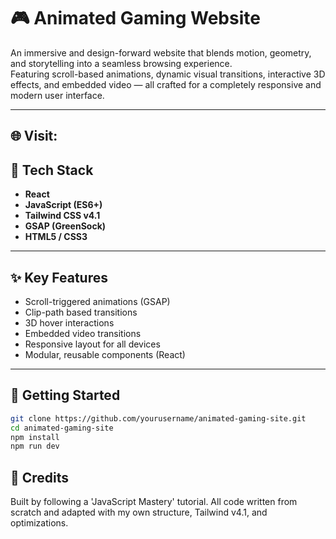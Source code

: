 # 🎮 Animated Gaming Website

An immersive and design-forward website that blends motion, geometry, and storytelling into a seamless browsing experience.  
Featuring scroll-based animations, dynamic visual transitions, interactive 3D effects, and embedded video — all crafted for a completely responsive and modern user interface.

---

## 🌐 Visit: 


## 🔧 Tech Stack

- **React**
- **JavaScript (ES6+)**
- **Tailwind CSS v4.1**
- **GSAP (GreenSock)**
- **HTML5 / CSS3**

---

## ✨ Key Features

- Scroll-triggered animations (GSAP)
- Clip-path based transitions
- 3D hover interactions
- Embedded video transitions
- Responsive layout for all devices
- Modular, reusable components (React)

---

## 🚀 Getting Started

```bash
git clone https://github.com/yourusername/animated-gaming-site.git
cd animated-gaming-site
npm install
npm run dev
```

## 📝 Credits

Built by following a 'JavaScript Mastery' tutorial. 
All code written from scratch and adapted with my own structure, Tailwind v4.1, and optimizations.